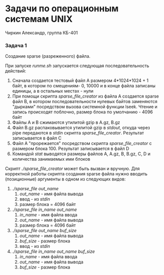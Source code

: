 # Задачи по операционным системам UNIX
Чиркин Александр, группа КБ-401

### Задача 1
Создание sparse (разреженного) файла.

При запуске *runme.sh* запускается следующая последовательность действий:
1. Сначала создается тестовый файл A размером 4\*1024\*1024 + 1 байт, в котором по смещениям- 0, 10000 и в конце файла 
записаны единицы, а в остальных местах - нули
2. При помощи скрипта *sparse_file_creator* из файла A создается sparse файл B, в котором последовательности нулевых байтов заменяются 
"дырками" посредством вызова системной функции lseek. Чтение и запись происходят поблочно, размер блока по умолчанию - 4096 байт
3. Файлы A и B сжимаются утилитой gzip в A.gz, B.gz
4. Файл B.gz распаковывается утилитой gzip в *stdout*, откуда через pipe передаются в *stdin* скрипта *sparse_file_creator*. Результат записывается в файл C
5. Файл A "прорежается" посредством скрипта *sparse_file_creator* с размером блока 100. Результат записывается в файл D
6. Командой *stat* выводятся размеры файлов A, A.gz, B, B.gz, C, D и количества занимаемых ими блоков

Скрипт *./sparse_file_creator* может быть вызван и вручную.
Для корректной работы скрипта создания sparse файла нужно вводить (позиционные) аргументы в одном из следующих видов:
1. *./sparse_file out_name* 
   1. *out_name* - имя файла вывода
   2. ввод - из *stdin*
   3. размер блока = 4096 байт
2. *./sparse_file in_name out_name*
   1. *in_name* - имя файла ввода
   2. *out_name* - имя файла вывода
   3. размер блока = 4096 байт
3. *./sparse_file out_name buf_size*
    1. *out_name* - имя файла вывода
    2. *buf_size* - размер блока
    3. ввод - из *stdin*
4. *./sparse_file in_name out_name buf_size*
    1. *in_name* - имя файла ввода
    2. *out_name* - имя файла вывода
    3. *buf_size* - размер блока 